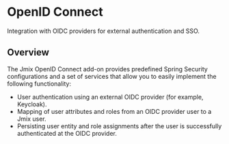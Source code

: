 # OpenID Connect

Integration with OIDC providers for external authentication and SSO.

## Overview

The Jmix OpenID Connect add-on provides predefined Spring Security configurations and a set of services that allow you to easily implement the following functionality:

- User authentication using an external OIDC provider (for example, Keycloak).
- Mapping of user attributes and roles from an OIDC provider user to a Jmix user.
- Persisting user entity and role assignments after the user is successfully authenticated at the OIDC provider.